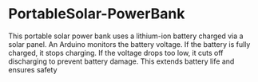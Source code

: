 # PortableSolar-PowerBank
This portable solar power bank uses a lithium-ion battery charged via a solar panel. An Arduino monitors the battery voltage. If the battery is fully charged, it stops charging. If the voltage drops too low, it cuts off discharging to prevent battery damage. This extends battery life and ensures safety
